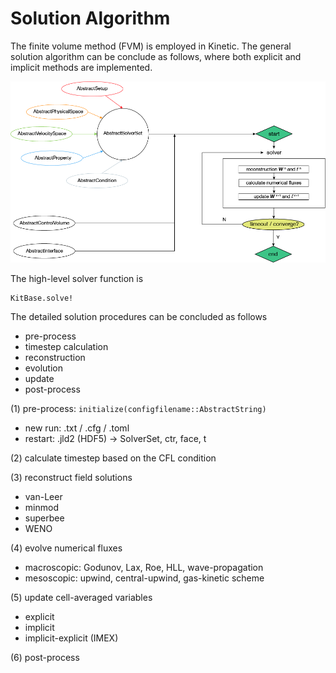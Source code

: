 # Solution Algorithm

The finite volume method (FVM) is employed in Kinetic. 
The general solution algorithm can be conclude as follows, where both explicit and implicit methods are implemented.

![](./assets/solver_process.png)

The high-level solver function is 
```@docs
KitBase.solve!
```

The detailed solution procedures can be concluded as follows
- pre-process
- timestep calculation
- reconstruction
- evolution
- update
- post-process



(1) pre-process: `initialize(configfilename::AbstractString)`
* new run: .txt / .cfg / .toml
* restart: .jld2 (HDF5) -> SolverSet, ctr, face, t

(2) calculate timestep based on the CFL condition

(3) reconstruct field solutions
* van-Leer
* minmod
* superbee
* WENO

(4) evolve numerical fluxes
* macroscopic: Godunov, Lax, Roe, HLL, wave-propagation
* mesoscopic: upwind, central-upwind, gas-kinetic scheme

(5) update cell-averaged variables
* explicit
* implicit
* implicit-explicit (IMEX)

(6) post-process